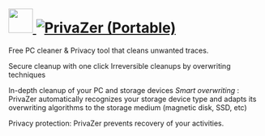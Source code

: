# [<img src="https://cdn.jsdelivr.net/gh/AdmiringWorm/chocolatey-packages@4186f9b8e5f01268d77ce22ee9ce679345b31a1c/automatic/privazer/icons/128x128.png" height="48" width="48" /> ![PrivaZer (Portable)](<https://img.shields.io/chocolatey/v/privazer.portable.svg?label=PrivaZer%20(Portable)&style=for-the-badge>)](https://community.chocolatey.org/packages/privazer.portable)

Free PC cleaner & Privacy tool that cleans unwanted traces.

Secure cleanup with one click Irreversible cleanups by overwriting techniques

In-depth cleanup of your PC and storage devices _Smart overwriting_ : PrivaZer automatically recognizes your storage device type and adapts its overwriting algorithms to the storage medium (magnetic disk, SSD, etc)

Privacy protection: PrivaZer prevents recovery of your activities.
